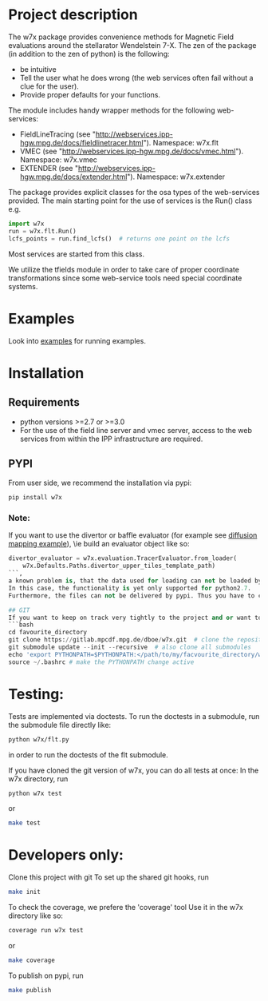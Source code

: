 # Project description
The w7x package provides convenience methods for Magnetic Field evaluations around the stellarator Wendelstein 7-X.
The zen of the package (in addition to the zen of python) is the following:
* be intuitive
* Tell the user what he does wrong (the web services often fail without a clue for the user).
* Provide proper defaults for your functions.

The module includes handy wrapper methods for the following web-services:
* FieldLineTracing (see "http://webservices.ipp-hgw.mpg.de/docs/fieldlinetracer.html"). Namespace: w7x.flt
* VMEC (see "http://webservices.ipp-hgw.mpg.de/docs/vmec.html"). Namespace: w7x.vmec
* EXTENDER (see "http://webservices.ipp-hgw.mpg.de/docs/extender.html"). Namespace: w7x.extender

The package provides explicit classes for the osa types of the web-services provided.
The main starting point for the use of services is the Run() class e.g.
```python
import w7x
run = w7x.flt.Run()
lcfs_points = run.find_lcfs()  # returns one point on the lcfs
```
Most services are started from this class.

We utilize the tfields module in order to take care of proper coordinate transformations since some web-service tools need special coordinate systems.

# Examples
Look into [examples](https://gitlab.mpcdf.mpg.de/dboe/w7x/tree/master/examples) for running examples.

# Installation
## Requirements
* python versions >=2.7 or >=3.0
* For the use of the field line server and vmec server, access to the web services from within the IPP infrastructure are required.
## PYPI
From user side, we recommend the installation via pypi: 
```bash
pip install w7x
```

### Note:
If you want to use the divertor or baffle evaluator (for example see [diffusion mapping example](https://gitlab.mpcdf.mpg.de/dboe/w7x/tree/master/examples/diffusion_mapping.py)), \ie build an evaluator object like so:
```python
divertor_evaluator = w7x.evaluation.TracerEvaluator.from_loader(
    w7x.Defaults.Paths.divertor_upper_tiles_template_path)
```,
a known problem is, that the data used for loading can not be loaded by pickle in python>=3.0.
In this case, the functionality is yet only supported for python2.7.
Furthermore, the files can not be delivered by pypi. Thus you have to clone the project and set the $PYTHONPATH accordingly (see GIT section below).

## GIT
If you want to keep on track very tightly to the project and or want to support development, clone the git to your <favourite_directory> and set the $PYTHONPATH variable.
```bash
cd favourite_directory
git clone https://gitlab.mpcdf.mpg.de/dboe/w7x.git  # clone the repository
git submodule update --init --recursive  # also clone all submodules
echo 'export PYTHONPATH=$PYTHONPATH:</path/to/my/facvourite_directory/w7x>' >> ~/.bashrc  # permanently set the $PYTHONPATH variable
source ~/.bashrc # make the PYTHONPATH change active
```

# Testing:
Tests are implemented via doctests.
To run the doctests in a submodule, run the submodule file directly like:
```bash
python w7x/flt.py
```
in order to run the doctests of the flt submodule.

If you have cloned the git version of w7x, you can do all tests at once:
In the w7x directory, run
```bash
python w7x test
```
or 
```bash
make test
```

# Developers only:
Clone this project with git
To set up the shared git hooks, run
```bash
make init
```

To check the coverage, we prefere the 'coverage' tool
Use it in the w7x directory like so:
```bash
coverage run w7x test
```
or 
```bash
make coverage
```

To publish on pypi, run
```bash
make publish
```
